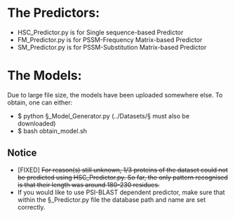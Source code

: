 # The Predictors:
* HSC_Predictor.py is for Single sequence-based Predictor
* FM_Predictor.py is for PSSM-Frequency Matrix-based Predictor
* SM_Predictor.py is for PSSM-Substitution Matrix-based Predictor

# The Models:
Due to large file size, the models have been uploaded somewhere else. To obtain, one can either:
* $ python §_Model_Generator.py (../Datasets/§ must also be downloaded)
* $ bash obtain_model.sh


## Notice
* [FIXED] ~~For reason(s) still unknown, 1/3 proteins of the dataset could not be predicted using HSC_Predictor.py. So far, the only pattern recognised is that their length was around 180-230 residues.~~
* If you would like to use PSI-BLAST dependent predictor, make sure that within the §_Predictor.py file the database path and name are set correctly.
